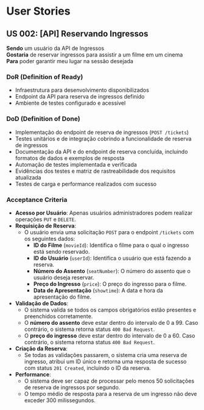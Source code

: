 # User Stories

## US 002: [API] Reservando Ingressos

**Sendo** um usuário da API de Ingressos  
**Gostaria** de reservar ingressos para assistir a um filme em um cinema  
**Para** poder garantir meu lugar na sessão desejada  


### DoR (Definition of Ready)
- Infraestrutura para desenvolvimento disponibilizados
- Endpoint da API para reserva de ingressos definido
- Ambiente de testes configurado e acessível

### DoD (Definition of Done)
- Implementação do endpoint de reserva de ingressos (`POST /tickets`)
- Testes unitários e de integração cobrindo a funcionalidade de reserva de ingressos
- Documentação da API e do endpoint de reserva concluída, incluindo formatos de dados e exemplos de resposta
- Automação de testes implementada e verificada
- Evidências dos testes e matriz de rastreabilidade dos requisitos atualizada
- Testes de carga e performance realizados com sucesso

### Acceptance Criteria

- **Acesso por Usuário**: Apenas usuários administradores podem realizar operações `PUT` e `DELETE`.
- **Requisição de Reserva**:
  - O usuário envia uma solicitação `POST` para o endpoint `/tickets` com os seguintes dados:
    - **ID do Filme** (`movieId`): Identifica o filme para o qual o ingresso está sendo reservado.
    - **ID do Usuário** (`userId`): Identifica o usuário que está fazendo a reserva.
    - **Número do Assento** (`seatNumber`): O número do assento que o usuário deseja reservar.
    - **Preço do Ingresso** (`price`): O preço do ingresso para o filme.
    - **Data de Apresentação** (`showtime`): A data e hora da apresentação do filme.
- **Validação de Dados**:
  - O sistema valida se todos os campos obrigatórios estão presentes e preenchidos corretamente.
  - O **número do assento** deve estar dentro do intervalo de 0 a 99. Caso contrário, o sistema retorna status `400 Bad Request`.
  - O **preço do ingresso** deve estar dentro do intervalo de 0 a 60. Caso contrário, o sistema retorna status `400 Bad Request`.
- **Criação da Reserva**:
  - Se todas as validações passarem, o sistema cria uma reserva de ingresso, atribui um ID único e retorna uma resposta de sucesso com status `201 Created`, incluindo o ID da reserva.
- **Performance**:
  - O sistema deve ser capaz de processar pelo menos 50 solicitações de reserva de ingressos por segundo.
  - O tempo médio de resposta para a reserva de um ingresso não deve exceder 300 milissegundos.
